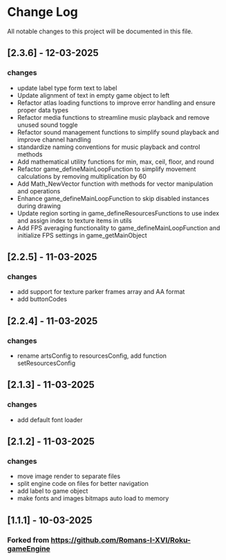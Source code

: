 # Change Log
All notable changes to this project will be documented in this file.

## [2.3.6] - 12-03-2025
### changes
- update label type form text to label
- Update alignment of text in empty game object to left
- Refactor atlas loading functions to improve error handling and ensure proper data types
- Refactor media functions to streamline music playback and remove unused sound toggle
- Refactor sound management functions to simplify sound playback and improve channel handling
- standardize naming conventions for music playback and control methods
- Add mathematical utility functions for min, max, ceil, floor, and round
- Refactor game_defineMainLoopFunction to simplify movement calculations by removing multiplication by 60
- Add Math_NewVector function with methods for vector manipulation and operations
- Enhance game_defineMainLoopFunction to skip disabled instances during drawing
- Update region sorting in game_defineResourcesFunctions to use index and assign index to texture items in utils
- Add FPS averaging functionality to game_defineMainLoopFunction and initialize FPS settings in game_getMainObject

## [2.2.5] - 11-03-2025
### changes
- add support for texture parker frames array and AA format
- add buttonCodes

## [2.2.4] - 11-03-2025
### changes
- rename artsConfig to resourcesConfig, add function setResourcesConfig

## [2.1.3] - 11-03-2025
### changes
- add default font loader

## [2.1.2] - 11-03-2025
### changes
- move image render to separate files
- split engine code on files for better navigation
- add label to game object
- make fonts and images bitmaps auto load to memory

## [1.1.1] - 10-03-2025
### Forked from https://github.com/Romans-I-XVI/Roku-gameEngine